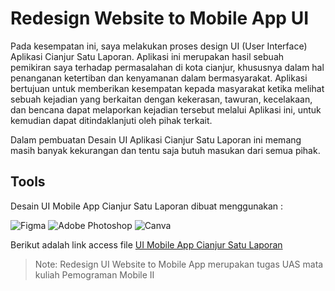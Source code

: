 # Redesign Website to Mobile App UI

Pada kesempatan ini, saya melakukan proses design UI (User Interface) Aplikasi Cianjur Satu Laporan.
Aplikasi ini merupakan hasil sebuah pemikiran saya terhadap permasalahan di kota cianjur, khususnya dalam hal penanganan ketertiban dan kenyamanan dalam bermasyarakat. Aplikasi bertujuan untuk memberikan kesempatan kepada masyarakat ketika melihat sebuah kejadian yang berkaitan dengan kekerasan, tawuran, kecelakaan, dan bencana dapat melaporkan kejadian tersebut melalui Aplikasi ini, untuk kemudian dapat ditindaklanjuti oleh pihak terkait.

Dalam pembuatan Desain UI Aplikasi Cianjur Satu Laporan ini memang masih banyak kekurangan dan tentu saja butuh masukan dari semua pihak.

## Tools

Desain UI Mobile App Cianjur Satu Laporan dibuat menggunakan :

![Figma](https://img.shields.io/badge/figma-%23F24E1E.svg?style=for-the-badge&logo=figma&logoColor=white) ![Adobe Photoshop](https://img.shields.io/badge/adobe%20photoshop-%2331A8FF.svg?style=for-the-badge&logo=adobe%20photoshop&logoColor=white) ![Canva](https://img.shields.io/badge/Canva-%2300C4CC.svg?style=for-the-badge&logo=Canva&logoColor=white)

Berikut adalah link access file [UI Mobile App Cianjur Satu Laporan](https://www.figma.com/design/IW5BzVk7beYelxupq3s7Qg/Project_UAS?node-id=0-1&t=XRvRBAuxxhzc4VPZ-1)

> Note: Redesign UI Website to Mobile App merupakan tugas UAS mata kuliah Pemograman Mobile II

[//]: # "These are reference links used in the body of this note and get stripped out when the markdown processor does its job. There is no need to format nicely because it shouldn't be seen. Thanks SO - http://stackoverflow.com/questions/4823468/store-comments-in-markdown-syntax"
[dill]: https://github.com/joemccann/dillinger
[git-repo-url]: https://github.com/joemccann/dillinger.git
[john gruber]: http://daringfireball.net
[df1]: http://daringfireball.net/projects/markdown/
[markdown-it]: https://github.com/markdown-it/markdown-it
[Ace Editor]: http://ace.ajax.org
[node.js]: http://nodejs.org
[Twitter Bootstrap]: http://twitter.github.com/bootstrap/
[jQuery]: http://jquery.com
[@tjholowaychuk]: http://twitter.com/tjholowaychuk
[express]: http://expressjs.com
[AngularJS]: http://angularjs.org
[Gulp]: http://gulpjs.com
[PlDb]: https://github.com/joemccann/dillinger/tree/master/plugins/dropbox/README.md
[PlGh]: https://github.com/joemccann/dillinger/tree/master/plugins/github/README.md
[PlGd]: https://github.com/joemccann/dillinger/tree/master/plugins/googledrive/README.md
[PlOd]: https://github.com/joemccann/dillinger/tree/master/plugins/onedrive/README.md
[PlMe]: https://github.com/joemccann/dillinger/tree/master/plugins/medium/README.md
[PlGa]: https://github.com/RahulHP/dillinger/blob/master/plugins/googleanalytics/README.md
